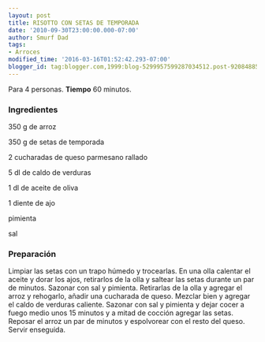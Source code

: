 ```yaml
---
layout: post
title: RISOTTO CON SETAS DE TEMPORADA
date: '2010-09-30T23:00:00.000-07:00'
author: Smurf Dad
tags:
- Arroces
modified_time: '2016-03-16T01:52:42.293-07:00'
blogger_id: tag:blogger.com,1999:blog-5299957599287034512.post-9208488568801518427
---
```


Para 4 personas.
<b>Tiempo</b> 60 minutos.

<h3>Ingredientes</h3>

350 g de arroz

350 g de setas de temporada

2 cucharadas de queso parmesano rallado

5 dl de caldo de verduras

1 dl de aceite de oliva

1 diente de ajo

pimienta

sal

<h3>Preparación</h3>

Limpiar las setas con un trapo húmedo y trocearlas. En una olla calentar el aceite y dorar los ajos, retirarlos de la olla y saltear las setas durante un par de minutos. Sazonar con sal y pimienta. Retirarlas de la olla y agregar el arroz y rehogarlo, añadir una cucharada de queso. Mezclar bien y agregar el caldo de verduras caliente. Sazonar con sal y pimienta y dejar cocer a fuego medio unos 15 minutos y a mitad de cocción agregar las setas. Reposar el arroz un par de minutos y espolvorear con el resto del queso. Servir enseguida.

